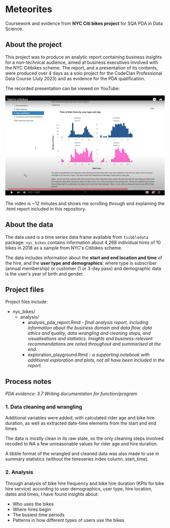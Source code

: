 # Meteorites
 
Coursework and evidence from **NYC Citi bikes project** for SQA PDA in Data Science.
 
## About the project
 
This project was to produce an analytic report containing business insights for a non-technical audience, aimed at business executives involved with the NYC Citibikes scheme. The report, and a presentation of its contents, were produced over 4 days as a solo project for the CodeClan Professional Data Course (July 2023) and as evidence for the PDA qualification.

The recorded presentation can be viewed on YouTube: 

[![Screenshot of video showing report in fullscreen with a bar plot of bike rides by type of user and time of day](images/nyc_bikes_video_barplots.png)](https://youtu.be/q6aq-FXN6to)

The video is ~12 minutes and shows me scrolling through and explaining the .html report included in this repository.

## About the data

The data used is a time series data frame available from `tsibbledata` package: `nyc_bikes` contains information about 4,268 individual hires of 10 bikes in 2018 as a sample from NYC's Citibikes scheme.

The data includes information about the **start and end location and time** of the hire, and the **user type and demographics**: where type is subscriber (annual membership) or customer (1 or 3-day pass) and demographic data is the user's year of birth and gender.

## Project files

Project files include:
 
* nyc_bikes/
  * analysis/
    * analysis_pda_report.Rmd - _final analysis report, including information about the business domain and data flow, data ethics and quality, data wrangling and cleaning steps, and visualisations and statistics. Insights and business-relevant recommendations are noted throughout and summarised at the end._
    * exploration_playground.Rmd - _a supporting notebook with additional exploration and plots, not all have been included in the report._

## Process notes

_PDA evidence: 3.7 Writing documentation for function/program_

### 1. Data cleaning and wrangling

Additional variables were added, with calculated rider age and bike hire duration, as well as extracted date-time elements from the start and end times.

The data is mostly clean in its raw state, so the only cleaning steps involved recoded to NA a few unreasonable values for rider age and hire duration.

A tibble format of the wrangled and cleaned data was also made to use in summary statistics (without the timeseries index column, start_time).

### 2. Analysis

Through analysis of bike hire frequency and bike hire duration (KPIs for bike hire service) according to user demographics, user type, hire location, dates and times, I have found insights about:

* Who uses the bikes
* Where hires begin
* The busiest time periods
* Patterns in how different types of users use the bikes

